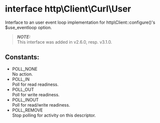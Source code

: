# interface http\Client\Curl\User

Interface to an user event loop implementation for http\Client::configure()'s $use_eventloop option.

> ***NOTE:***  
> This interface was added in v2.6.0, resp. v3.1.0.

## Constants:

* POLL_NONE  
  No action.
* POLL_IN  
  Poll for read readiness.
* POLL_OUT  
  Poll for write readiness.
* POLL_INOUT  
  Poll for read/write readiness.
* POLL_REMOVE  
  Stop polling for activity on this descriptor.
